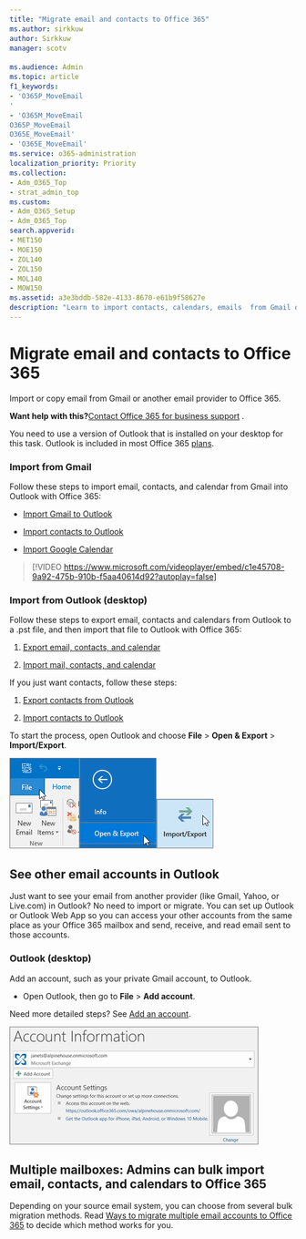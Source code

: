 ```yaml
---
title: "Migrate email and contacts to Office 365"
ms.author: sirkkuw
author: Sirkkuw
manager: scotv

ms.audience: Admin
ms.topic: article
f1_keywords:
- 'O365P_MoveEmail
'
- 'O365M_MoveEmail
O365P_MoveEmail
O365E_MoveEmail'
- 'O365E_MoveEmail'
ms.service: o365-administration
localization_priority: Priority
ms.collection:
- Adm_O365_Top
- strat_admin_top
ms.custom:
- Adm_O365_Setup
- Adm_O365_Top
search.appverid:
- MET150
- MOE150
- ZOL140
- ZOL150
- MOL140
- MOW150
ms.assetid: a3e3bddb-582e-4133-8670-e61b9f58627e
description: "Learn to import contacts, calendars, emails  from Gmail or another email provider to Office 365. "
---
```


# Migrate email and contacts to Office 365

Import or copy email from Gmail or another email provider to Office 365.
  
 **Want help with this?**[Contact Office 365 for business support](../contact-support-for-business-products.md) . 
  
You need to use a version of Outlook that is installed on your desktop for this task. Outlook is included in most Office 365 [plans](https://go.microsoft.com/fwlink/p/?LinkId=723731).
  
### Import from Gmail

Follow these steps to import email, contacts, and calendar from Gmail into Outlook with Office 365:
  
- [Import Gmail to Outlook](https://support.office.com/article/20fdb8f2-fed8-4b14-baf0-bf04b9c44bf7.aspx)
    
- [Import contacts to Outlook](https://support.office.com/article/bb796340-b58a-46c1-90c7-b549b8f3c5f8.aspx)
    
- [Import Google Calendar](https://support.office.com/article/098ed60c-936b-41fb-83d6-7e3786437330)
    
> [!VIDEO https://www.microsoft.com/videoplayer/embed/c1e45708-9a92-475b-910b-f5aa40614d92?autoplay=false]
  
### Import from Outlook (desktop)

Follow these steps to export email, contacts and calendars from Outlook to a .pst file, and then import that file to Outlook with Office 365:
  
1. [Export email, contacts, and calendar](https://support.office.com/article/d791fe88-5c67-44c5-a3f6-a484508082a1)
    
2. [Import mail, contacts, and calendar](https://support.office.com/article/431a8e9a-f99f-4d5f-ae48-ded54b3440ac)
    
If you just want contacts, follow these steps:
  
1. [Export contacts from Outlook](https://support.office.com/article/10f09abd-643c-4495-bb80-543714eca73f.aspx)
    
2. [Import contacts to Outlook](https://support.office.com/article/bb796340-b58a-46c1-90c7-b549b8f3c5f8.aspx)
    
To start the process, open Outlook and choose **File** \> **Open &amp; Export** \> **Import/Export**.
  
![File menu in Outlook 2016](../media/2f1c39a5-177e-4052-9dd8-90c0d140be2c.png)![Open &amp; Export command in Outlook 2016](../media/eecab6df-c372-45b1-8a8a-2f6d7af0dd68.png)![Import/Export button in Outlook 2016](../media/ed90ae47-20db-4be1-b0c0-826008432c6e.png)
  
## See other email accounts in Outlook
<a name="ME_Connect"> </a>

Just want to see your email from another provider (like Gmail, Yahoo, or Live.com) in Outlook? No need to import or migrate. You can set up Outlook or Outlook Web App so you can access your other accounts from the same place as your Office 365 mailbox and send, receive, and read email sent to those accounts.
  
### Outlook (desktop)

Add an account, such as your private Gmail account, to Outlook.
  
- Open Outlook, then go to **File** \> **Add account**.
    
Need more detailed steps? See [Add an account](https://support.office.com/article/6e27792a-9267-4aa4-8bb6-c84ef146101b).
  
[![Screenshot showing Outlook account information page in the backstage view.](../media/6a7fa106-1077-4351-9fe2-8eb00918b40a.png)](https://support.office.com/article/6e27792a-9267-4aa4-8bb6-c84ef146101b.aspx)
  
## Multiple mailboxes: Admins can bulk import email, contacts, and calendars to Office 365
<a name="BK_admin"> </a>

Depending on your source email system, you can choose from several bulk migration methods. Read [Ways to migrate multiple email accounts to Office 365](https://support.office.com/article/0a4913fe-60fb-498f-9155-a86516418842) to decide which method works for you. 
  


